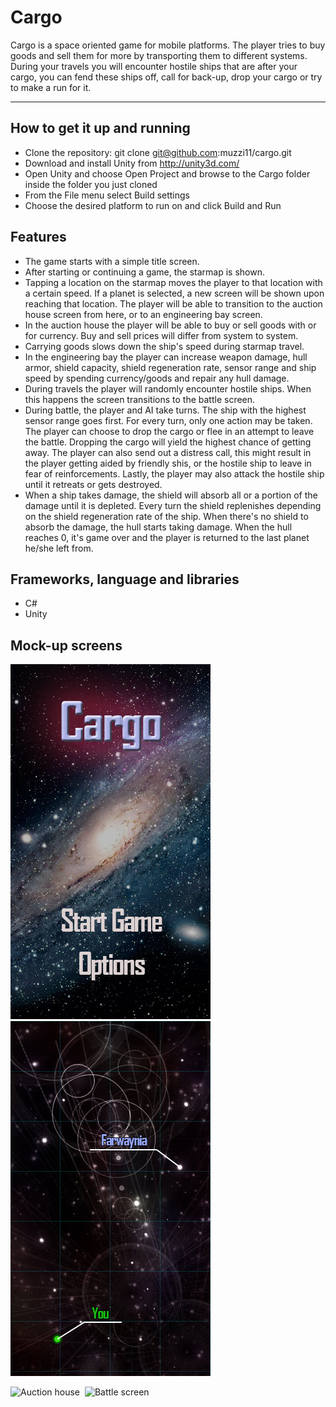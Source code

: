 Cargo
=====

Cargo is a space oriented game for mobile platforms. The player tries to buy goods and sell them for more by transporting them to different systems. During your travels you will encounter hostile ships that are after your cargo, you can fend these ships off, call for back-up, drop your cargo or try to make a run for it.

---------

How to get it up and running
---------

- Clone the repository: git clone git@github.com:muzzi11/cargo.git
- Download and install Unity from http://unity3d.com/
- Open Unity and choose Open Project and browse to the Cargo folder inside the folder you just cloned
- From the File menu select Build settings
- Choose the desired platform to run on and click Build and Run

Features
--------
- The game starts with a simple title screen.
- After starting or continuing a game, the starmap is shown.
- Tapping a location on the starmap moves the player to that location with a certain speed. If a planet is selected, a new screen will be shown upon reaching that location. The player will be able to transition to the auction house screen from here, or to an engineering bay screen.
- In the auction house the player will be able to buy or sell goods with or for currency. Buy and sell prices will differ from system to system.
- Carrying goods slows down the ship's speed during starmap travel.
- In the engineering bay the player can increase weapon damage, hull armor, shield capacity, shield regeneration rate, sensor range and ship speed by spending currency/goods and repair any hull damage.
- During travels the player will randomly encounter hostile ships. When this happens the screen transitions to the battle screen.
- During battle, the player and AI take turns. The ship with the highest sensor range goes first. For every turn, only one action may be taken. The player can choose to drop the cargo  or flee in an attempt to leave the battle. Dropping the cargo will yield the highest chance of getting away. The player can also send out a distress call, this might result in the player getting aided by friendly shis, or the hostile ship to leave in fear of reinforcements. Lastly, the player may also attack the hostile ship until it retreats or gets destroyed.
- When a ship takes damage, the shield will absorb all or a portion of the damage until it is depleted. Every turn the shield replenishes depending on the shield regeneration rate of the ship. When there's no shield to absorb the damage, the hull starts taking damage. When the hull reaches 0, it's game over and the player is returned to the last planet he/she left from.

Frameworks, language and libraries
---------
- C#
- Unity

Mock-up screens
---------------

![Title screen](https://github.com/muzzi11/cargo/raw/master/Doc/titlescreen.jpg)&nbsp;
![Starmap](https://github.com/muzzi11/cargo/raw/master/Doc/starmap.jpg)&nbsp;

![Auction house](https://raw.github.com/muzzi11/cargo/master/Doc/auction-house.jpg)&nbsp;
![Battle screen](https://raw.github.com/muzzi11/cargo/master/Doc/battlescreen.jpg)
